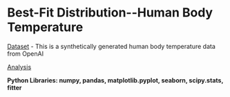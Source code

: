 # Best-Fit Distribution--Human Body Temperature

[Dataset](https://github.com/DiAg-2025/Python--Best-Fit-Distribution--Human-Body-Temperature/blob/main/human_body_temperature.csv) - This is a synthetically generated human body temperature data from OpenAI

[Analysis](https://github.com/DiAg-2025/Python--Best-Fit-Distribution--Human-Body-Temperature/blob/main/Analysis.ipynb)

**Python Libraries: numpy, pandas, matplotlib.pyplot, seaborn, scipy.stats, fitter**
